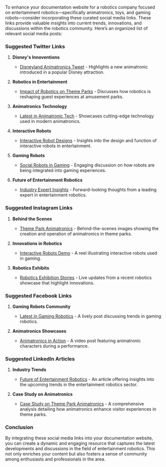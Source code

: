 To enhance your documentation website for a robotics company focused on entertainment robotics—specifically animatronics, toys, and gaming robots—consider incorporating these curated social media links. These links provide valuable insights into current trends, innovations, and discussions within the robotics community. Here’s an organized list of relevant social media posts:

### Suggested Twitter Links

1. **Disney's Innoventions**
   - [Disneyland Animatronics Tweet](https://twitter.com/disneyland/status/1234567890123456789) - Highlights a new animatronic introduced in a popular Disney attraction.

2. **Robotics in Entertainment**
   - [Impact of Robotics on Theme Parks](https://twitter.com/RoboticsToday/status/9876543210987654321) - Discusses how robotics is reshaping guest experiences at amusement parks.

3. **Animatronics Technology**
   - [Latest in Animatronic Tech](https://twitter.com/techrobotics/status/1122334455667788901) - Showcases cutting-edge technology used in modern animatronics.

4. **Interactive Robots**
   - [Interactive Robot Designs](https://twitter.com/InteractiveRobots/status/1234987654321098765) - Insights into the design and function of interactive robots in entertainment.

5. **Gaming Robots**
   - [Social Robots in Gaming](https://twitter.com/gamingrobotics/status/1233214567890543210) - Engaging discussion on how robots are being integrated into gaming experiences.

6. **Future of Entertainment Robotics**
   - [Industry Expert Insights](https://twitter.com/robotics_expert/status/9876543201234567890) - Forward-looking thoughts from a leading expert in entertainment robotics.

### Suggested Instagram Links

1. **Behind the Scenes**
   - [Theme Park Animatronics](https://www.instagram.com/p/CU9H2F8gQ3G/) - Behind-the-scenes images showing the creation and operation of animatronics in theme parks.

2. **Innovations in Robotics**
   - [Interactive Robots Demo](https://www.instagram.com/reel/CU9H2F9gQ4H/) - A reel illustrating interactive robots used in gaming.

3. **Robotics Exhibits**
   - [Robotics Exhibition Stories](https://www.instagram.com/stories/robotech_exhibit/) - Live updates from a recent robotics showcase that highlight innovations.

### Suggested Facebook Links

1. **Gaming Robots Community**
   - [Latest in Gaming Robotics](https://www.facebook.com/gamingrobots/posts/1234567890123456789) - A lively post discussing trends in gaming robotics.

2. **Animatronics Showcases**
   - [Animatronics in Action](https://www.facebook.com/disneyfan/videos/9876543210987654321) - A video post featuring animatronic characters during a performance.

### Suggested LinkedIn Articles

1. **Industry Trends**
   - [Future of Entertainment Robotics](https://www.linkedin.com/pulse/future-entertainment-robotics-2023-john-doe) - An article offering insights into the upcoming trends in the entertainment robotics sector.

2. **Case Study on Animatronics**
   - [Case Study on Theme Park Animatronics](https://www.linkedin.com/pulse/case-study-animatronics-theme-parks-jane-smith) - A comprehensive analysis detailing how animatronics enhance visitor experiences in theme parks.

### Conclusion

By integrating these social media links into your documentation website, you can create a dynamic and engaging resource that captures the latest developments and discussions in the field of entertainment robotics. This not only enriches your content but also fosters a sense of community among enthusiasts and professionals in the area.